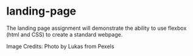 # landing-page
The landing page assignment will demonstrate the ability to use flexbox (html and CSS) to create a standard webpage.

Image Credits:
Photo by Lukas from Pexels

